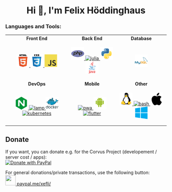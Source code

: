 <h1 align="center">Hi 👋, I'm Felix Höddinghaus</h1>

<h3 align="left">Languages and Tools:</h3>
<center><table>
	<tr>
		<td align="center"><b>Front End</b></td>
		<td align="center"><b>Back End</b></td>
		<td align="center"><b>Database</b></td>
	</tr>
	<tr>
		<td>
			<p align="center">
				<a href="https://www.w3.org/html/" target="_blank">
					<img src="https://raw.githubusercontent.com/devicons/devicon/master/icons/html5/html5-original-wordmark.svg" alt="html5" width="40" height="40"/>
				</a> 
				<a href="https://www.w3schools.com/css/" target="_blank">
					<img src="https://raw.githubusercontent.com/devicons/devicon/master/icons/css3/css3-original-wordmark.svg" alt="css3" width="40" height="40"/>
				</a>
				<a href="https://developer.mozilla.org/en-US/docs/Web/JavaScript" target="_blank">
					<img src="https://raw.githubusercontent.com/devicons/devicon/master/icons/javascript/javascript-original.svg" alt="javascript" width="40" height="40"/>
				</a> 
			</p> 
		</td>
		<td>
			<p align="center">
				<a href="https://www.php.net" target="_blank"> 
					<img src="https://raw.githubusercontent.com/devicons/devicon/master/icons/php/php-original.svg" alt="php" width="40" height="40"/> 
				</a>
				<a href="https://julialang.org" target="_blank">
					<img src="https://avatars.githubusercontent.com/u/743164?s=200&v=4" alt="julia" width="40" height="40">
				</a>
				<a href="https://www.python.org" target="_blank"> 
					<img src="https://raw.githubusercontent.com/devicons/devicon/master/icons/python/python-original.svg" alt="python" width="40" height="40"/> 
				</a> 
				<a href="https://www.java.com" target="_blank">
					<img src="https://raw.githubusercontent.com/devicons/devicon/master/icons/java/java-original-wordmark.svg" alt="java" width="40" height="40"/>
				</a>
			</p>
		</td>
		<td>
			<p align="center">
				<a href="https://www.mysql.com/" target="_blank"> 
					<img src="https://raw.githubusercontent.com/devicons/devicon/master/icons/mysql/mysql-original-wordmark.svg" alt="mysql" width="40" height="40"/> 
				</a>
			</p> 
		</td>
	</tr>
	<tr>
		<td align="center"><b>DevOps</b></td>
		<td align="center"><b>Mobile</b></td>
		<td align="center"><b>Other</b></td>
	</tr>
	<tr>
		<td>
			<p align="center">
				<a href="https://www.nginx.com" target="_blank"> 
					<img src="https://raw.githubusercontent.com/devicons/devicon/master/icons/nginx/nginx-original.svg" alt="nginx" width="40" height="40"/> 
				</a> 
				<a href="#">
					<img src="https://w1.pngwing.com/pngs/762/217/png-transparent-mysql-logo-lamp-apache-http-server-computer-servers-linux-installation-php-web-server.png" alt="lamp" height="40" />
				</a> 
				<a href="https://www.docker.com/" target="_blank">
					<img src="https://raw.githubusercontent.com/devicons/devicon/master/icons/docker/docker-original-wordmark.svg" alt="docker" width="40" height="40"/>
				</a>
				<a href="https://kubernetes.io" target="_blank"> 
					<img src="https://www.vectorlogo.zone/logos/kubernetes/kubernetes-icon.svg" alt="kubernetes" width="40" height="40"/> 
				</a> 
			</p>
		</td>
		<td>
			<p align="center">
				<a href="#">
					<img src="https://upload.wikimedia.org/wikipedia/commons/thumb/d/d5/Progressive_Web_Apps_Logo.svg/440px-Progressive_Web_Apps_Logo.svg.png" alt="pwa" height="40">
				</a> 
				<a href="https://developer.android.com" target="_blank">
					<img src="https://raw.githubusercontent.com/devicons/devicon/master/icons/android/android-original-wordmark.svg" alt="android" width="40" height="40"/>
				</a> 
				<a href="https://flutter.dev" target="_blank">
					<img src="https://www.vectorlogo.zone/logos/flutterio/flutterio-icon.svg" alt="flutter" width="40" height="40"/>
				</a>
			</p>
		</td>
		<td>
			<p align="center">
				<a href="https://www.linux.org/" target="_blank"> 
					<img src="https://raw.githubusercontent.com/devicons/devicon/master/icons/linux/linux-original.svg" alt="linux" width="40" height="40"/> 
				</a> 
				<a href="https://www.gnu.org/software/bash/" target="_blank">
					<img src="https://www.vectorlogo.zone/logos/gnu_bash/gnu_bash-icon.svg" alt="bash" width="40" height="40"/>
				</a> 
				<a href="#">
					<img src="https://raw.githubusercontent.com/devicons/devicon/master/icons/apple/apple-original.svg" alt="apple" height="40" width="40">
				</a> 
				<a href="#">
					<img src="https://raw.githubusercontent.com/devicons/devicon/master/icons/windows8/windows8-original.svg" alt="windows" height="40" width="40">
				</a>
			</p>
		</td>
	</tr>
</table></center>

<!--p align="left"-->
<!--a href="https://developer.android.com" target="_blank">
<img src="https://raw.githubusercontent.com/devicons/devicon/master/icons/android/android-original-wordmark.svg" alt="android" width="40" height="40"/>
</a-->
<!--a href="https://www.gnu.org/software/bash/" target="_blank">
<img src="https://www.vectorlogo.zone/logos/gnu_bash/gnu_bash-icon.svg" alt="bash" width="40" height="40"/>
</a-->
<!--a href="https://www.w3schools.com/css/" target="_blank">
<img src="https://raw.githubusercontent.com/devicons/devicon/master/icons/css3/css3-original-wordmark.svg" alt="css3" width="40" height="40"/>
</a-->
<!--a href="https://www.docker.com/" target="_blank">
<img src="https://raw.githubusercontent.com/devicons/devicon/master/icons/docker/docker-original-wordmark.svg" alt="docker" width="40" height="40"/>
</a-->
<!--a href="https://flutter.dev" target="_blank">
<img src="https://www.vectorlogo.zone/logos/flutterio/flutterio-icon.svg" alt="flutter" width="40" height="40"/>
</a-->
<!--a href="https://www.w3.org/html/" target="_blank">
<img src="https://raw.githubusercontent.com/devicons/devicon/master/icons/html5/html5-original-wordmark.svg" alt="html5" width="40" height="40"/>
</a--> 
<!--a href="https://www.java.com" target="_blank">
<img src="https://raw.githubusercontent.com/devicons/devicon/master/icons/java/java-original-wordmark.svg" alt="java" width="40" height="40"/>
</a-->
<!--a href="https://developer.mozilla.org/en-US/docs/Web/JavaScript" target="_blank">
<img src="https://raw.githubusercontent.com/devicons/devicon/master/icons/javascript/javascript-original.svg" alt="javascript" width="40" height="40"/>
</a--> 
<!--a href="https://kubernetes.io" target="_blank"> 
<img src="https://www.vectorlogo.zone/logos/kubernetes/kubernetes-icon.svg" alt="kubernetes" width="40" height="40"/> 
</a--> 
<!--a href="https://www.linux.org/" target="_blank"> 
<img src="https://raw.githubusercontent.com/devicons/devicon/master/icons/linux/linux-original.svg" alt="linux" width="40" height="40"/> 
</a--> 
<!--a href="https://www.mysql.com/" target="_blank"> 
<img src="https://raw.githubusercontent.com/devicons/devicon/master/icons/mysql/mysql-original-wordmark.svg" alt="mysql" width="40" height="40"/> 
</a--> 
<!--a href="https://www.nginx.com" target="_blank"> 
<img src="https://raw.githubusercontent.com/devicons/devicon/master/icons/nginx/nginx-original.svg" alt="nginx" width="40" height="40"/> 
</a--> 
<!--a href="https://www.php.net" target="_blank"> 
<img src="https://raw.githubusercontent.com/devicons/devicon/master/icons/php/php-original.svg" alt="php" width="40" height="40"/> 
</a--> 
<!--a href="https://www.python.org" target="_blank"> 
<img src="https://raw.githubusercontent.com/devicons/devicon/master/icons/python/python-original.svg" alt="python" width="40" height="40"/> 
</a--> 
<!--/p-->

## Donate
If you want, you can donate e.g. for the Corvus Project (developement / server cost / apps):<br/>
<a href="https://www.paypal.com/donate?hosted_button_id=P5F37R2T74V3A" target="_blank">
  <img src="https://raw.githubusercontent.com/stefan-niedermann/paypal-donate-button/master/paypal-donate-button.png" alt="Donate with PayPal" width="200" />
</a>

For general donations/private transactions, use the following button:<br/>
<a href="https://paypal.me/xefli/" target="_blank">
  <img height="32" width="32" src="https://cdn.jsdelivr.net/npm/simple-icons@v4/icons/paypal.svg" /> paypal.me/xefli/
</a>


<!--
**Fhoeddinghaus/Fhoeddinghaus** is a ✨ _special_ ✨ repository because its `README.md` (this file) appears on your GitHub profile.

Here are some ideas to get you started:

- 🔭 I’m currently working on ...
- 🌱 I’m currently learning ...
- 👯 I’m looking to collaborate on ...
- 🤔 I’m looking for help with ...
- 💬 Ask me about ...
- 📫 How to reach me: ...
- 😄 Pronouns: ...
- ⚡ Fun fact: ...
-->
